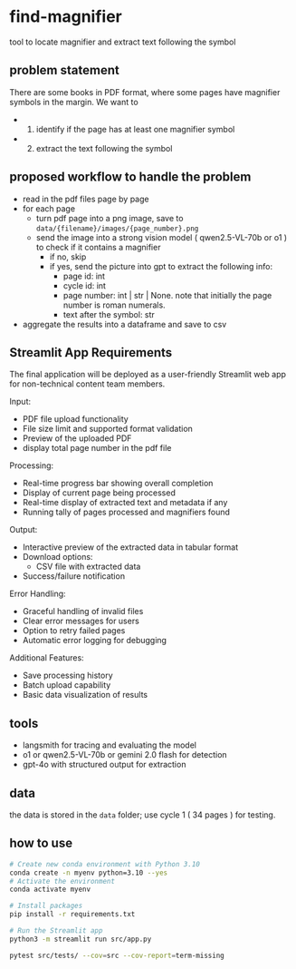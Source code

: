 # find-magnifier
tool to locate magnifier and extract text following the symbol

## problem statement
There are some books in PDF format, where some pages have magnifier symbols in the margin. 
We want to 
- 1) identify if the page has at least one magnifier symbol 
- 2) extract the text following the symbol

## proposed workflow to handle the problem
- read in the pdf files page by page
- for each page
    - turn pdf page into a png image, save to `data/{filename}/images/{page_number}.png`
    - send the image into a strong vision model ( qwen2.5-VL-70b or o1 ) to check if it contains a magnifier
        - if no, skip   
        - if yes, send the picture into gpt to extract the following info: 
            - page id: int
            - cycle id: int
            - page number: int | str | None. note that initially the page number is roman numerals.
            - text after the symbol: str
- aggregate the results into a dataframe and save to csv

## Streamlit App Requirements

The final application will be deployed as a user-friendly Streamlit web app for non-technical content team members.

Input:
- PDF file upload functionality
- File size limit and supported format validation
- Preview of the uploaded PDF
- display total page number in the pdf file

Processing:
- Real-time progress bar showing overall completion
- Display of current page being processed
- Real-time display of extracted text and metadata if any
- Running tally of pages processed and magnifiers found

Output:
- Interactive preview of the extracted data in tabular format
- Download options:
  - CSV file with extracted data
- Success/failure notification

Error Handling:
- Graceful handling of invalid files
- Clear error messages for users
- Option to retry failed pages
- Automatic error logging for debugging

Additional Features:
- Save processing history
- Batch upload capability
- Basic data visualization of results

## tools
- langsmith for tracing and evaluating the model
- o1 or qwen2.5-VL-70b or gemini 2.0 flash for detection
- gpt-4o with structured output for extraction

## data
the data is stored in the `data` folder; use cycle 1 ( 34 pages ) for testing. 


## how to use 
```bash
# Create new conda environment with Python 3.10
conda create -n myenv python=3.10 --yes
# Activate the environment
conda activate myenv

# Install packages
pip install -r requirements.txt

# Run the Streamlit app
python3 -m streamlit run src/app.py
```

```bash
pytest src/tests/ --cov=src --cov-report=term-missing
```
